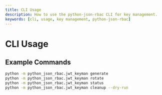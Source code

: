 ```yaml
---
title: CLI Usage
description: How to use the python-json-rbac CLI for key management.
keywords: [cli, usage, key management, python-json-rbac]
---
```


# CLI Usage

## Example Commands
```bash
python -m python_json_rbac.jwt_keyman generate
python -m python_json_rbac.jwt_keyman rotate
python -m python_json_rbac.jwt_keyman status
python -m python_json_rbac.jwt_keyman cleanup --dry-run
``` 